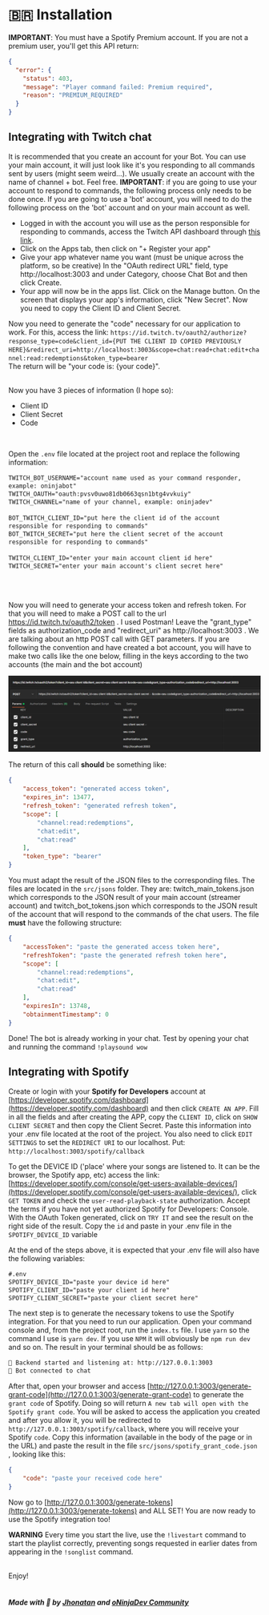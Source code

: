 # 🇧🇷 Installation

**IMPORTANT**: You must have a Spotify Premium account. If you are not a premium user, you'll get this API return:<br/>

```json
{
  "error": {
    "status": 403,
    "message": "Player command failed: Premium required",
    "reason": "PREMIUM_REQUIRED"
  }
}
```

## Integrating with Twitch chat

It is recommended that you create an account for your Bot. You can use your main account, it will just look like it's you responding to all commands sent by users (might seem weird...). We usually create an account with the name of channel + bot. Feel free.
**IMPORTANT**: if you are going to use your account to respond to commands, the following process only needs to be done once. If you are going to use a 'bot' account, you will need to do the following process on the 'bot' account and on your main account as well.

- Logged in with the account you will use as the person responsible for responding to commands, access the Twitch API dashboard through [this link](https://dev.twitch.tv/console).
- Click on the Apps tab, then click on "+ Register your app"
- Give your app whatever name you want (must be unique across the platform, so be creative) In the "OAuth redirect URL" field, type http://localhost:3003 and under Category, choose Chat Bot and then click Create.
- Your app will now be in the apps list. Click on the Manage button. On the screen that displays your app's information, click "New Secret". Now you need to copy the Client ID and Client Secret.

Now you need to generate the "code" necessary for our application to work. For this, access the link: `https://id.twitch.tv/oauth2/authorize?response_type=code&client_id={PUT THE CLIENT ID COPIED PREVIOUSLY HERE}&redirect_uri=http://localhost:3003&scope=chat:read+chat:edit+channel:read:redemptions&token_type=bearer`<br/>
The return will be "your code is: {your code}".
<br/><br/>

Now you have 3 pieces of information (I hope so):

- Client ID<br/>
- Client Secret<br/>
- Code<br/>
  
<br/>

Open the `.env` file located at the project root and replace the following information:

```env
TWITCH_BOT_USERNAME="account name used as your command responder, example: oninjabot"
TWITCH_OAUTH="oauth:pvsv0uwo81db0663qsn1btg4vvkuiy"
TWITCH_CHANNEL="name of your channel, example: oninjadev"

BOT_TWITCH_CLIENT_ID="put here the client id of the account responsible for responding to commands"
BOT_TWITCH_SECRET="put here the client secret of the account responsible for responding to commands"

TWITCH_CLIENT_ID="enter your main account client id here"
TWITCH_SECRET="enter your main account's client secret here"
```

<br/><br/>

Now you will need to generate your access token and refresh token. For that you will need to make a POST call to the url https://id.twitch.tv/oauth2/token .
I used Postman! Leave the "grant_type" fields as authorization_code and "redirect_uri" as http://localhost:3003 . We are talking about an http POST call with GET parameters. If you are following the convention and have created a bot account, you will have to make two calls like the one below, filling in the keys according to the two accounts (the main and the bot account)

![Postman configs](/resources/postman%20config.png?raw=true")

The return of this call **should** be something like:
```json
{
    "access_token": "generated access token",
    "expires_in": 13477,
    "refresh_token": "generated refresh token",
    "scope": [
        "channel:read:redemptions",
        "chat:edit",
        "chat:read"
    ],
    "token_type": "bearer"
}
```

You must adapt the result of the JSON files to the corresponding files. The files are located in the `src/jsons` folder. They are: twitch_main_tokens.json which corresponds to the JSON result of your main account (streamer account) and twitch_bot_tokens.json which corresponds to the JSON result of the account that will respond to the commands of the chat users. The file **must** have the following structure:

```json
{
    "accessToken": "paste the generated access token here",
    "refreshToken": "paste the generated refresh token here",
    "scope": [
        "channel:read:redemptions",
        "chat:edit",
        "chat:read"
    ],
    "expiresIn": 13748,
    "obtainmentTimestamp": 0
}
```

Done! The bot is already working in your chat. Test by opening your chat and running the command `!playsound wow`

## Integrating with Spotify

Create or login with your **Spotify for Developers** account at [https://developer.spotify.com/dashboard](https://developer.spotify.com/dashboard) and then click `CREATE AN APP`. Fill in all the fields and after creating the APP, copy the `CLIENT ID`, click on `SHOW CLIENT SECRET` and then copy the Client Secret. Paste this information into your .env file located at the root of the project. You also need to click `EDIT SETTINGS` to set the `REDIRECT URI` to our localhost. Put: `http://localhost:3003/spotify/callback`

To get the DEVICE ID ('place' where your songs are listened to. It can be the browser, the Spotify app, etc) access the link: [https://developer.spotify.com/console/get-users-available-devices/](https://developer.spotify.com/console/get-users-available-devices/), click `GET TOKEN` and check the `user-read-playback-state` authorization. Accept the terms if you have not yet authorized Spotify for Developers: Console. With the OAuth Token generated, click on `TRY IT` and see the result on the right side of the result. Copy the `id` and paste in your .env file in the `SPOTIFY_DEVICE_ID` variable

At the end of the steps above, it is expected that your .env file will also have the following variables:

```env
#.env
SPOTIFY_DEVICE_ID="paste your device id here"
SPOTIFY_CLIENT_ID="paste your client id here"
SPOTIFY_CLIENT_SECRET="paste your client secret here"
```

The next step is to generate the necessary tokens to use the Spotify integration. For that you need to run our application. Open your command console and, from the project root, run the `index.ts` file. I use `yarn` so the command I use is `yarn dev`. If you use `NPM` it will obviously be `npm run dev` and so on. The result in your terminal should be as follows:

```bash
🚀 Backend started and listening at: http://127.0.0.1:3003
🤖 Bot connected to chat
```

After that, open your browser and access [http://127.0.0.1:3003/generate-grant-code](http://127.0.0.1:3003/generate-grant-code) to generate the `grant code` of Spotify. Doing so will return `A new tab will open with the Spotify grant code`. You will be asked to access the application you created and after you allow it, you will be redirected to `http://127.0.0.1:3003/spotify/callback`, where you will receive your Spotify `code`. Copy this information (available in the body of the page or in the URL) and paste the result in the file `src/jsons/spotify_grant_code.json` , looking like this:

```json
{
    "code": "paste your received code here"
}
```

Now go to [http://127.0.0.1:3003/generate-tokens](http://127.0.0.1:3003/generate-tokens) and ALL SET! You are now ready to use the Spotify integration too!<br/>

**WARNING** Every time you start the live, use the `!livestart` command to start the playlist correctly, preventing songs requested in earlier dates from appearing in the `!songlist` command. <br/><br/>

Enjoy! <br/><br/>
##### Made with 💜 by [Jhonatan](https://github.com/jhonatanjunio) and [oNinjaDev Community](https://twitch.tv/oninjadev)
